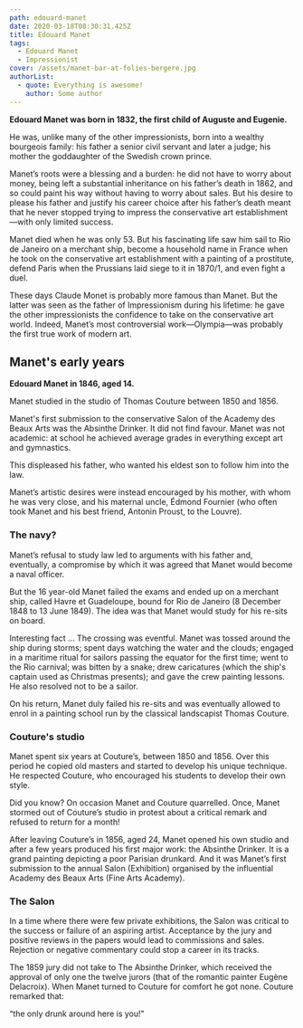 ```yaml
---
path: edouard-manet
date: 2020-03-18T08:30:31.425Z
title: Edouard Manet
tags:
  - Edouard Manet
  - Impressionist
cover: /assets/manet-bar-at-folies-bergere.jpg
authorList:
  - quote: Everything is awesome!
    author: Some author
---
```

**Edouard Manet was born in 1832, the first child of Auguste and Eugenie.**

He was, unlike many of the other impressionists, born into a wealthy bourgeois family: his father a senior civil servant and later a judge; his mother the goddaughter of the Swedish crown prince.

Manet’s roots were a blessing and a burden: he did not have to worry about money, being left a substantial inheritance on his father’s death in 1862, and so could paint his way without having to worry about sales. But his desire to please his father and justify his career choice after his father’s death meant that he never stopped trying to impress the conservative art establishment—with only limited success.

Manet died when he was only 53. But his fascinating life saw him sail to Rio de Janeiro on a merchant ship, become a household name in France when he took on the conservative art establishment with a painting of a prostitute, defend Paris when the Prussians laid siege to it in 1870/1, and even fight a duel.

These days Claude Monet is probably more famous than Manet. But the latter was seen as the father of Impressionism during his lifetime: he gave the other impressionists the confidence to take on the conservative art world. Indeed, Manet’s most controversial work—Olympia—was probably the first true work of modern art.


## Manet's early years

**Edouard Manet in 1846, aged 14.**

Manet studied in the studio of Thomas Couture between 1850 and 1856.

Manet's first submission to the conservative Salon of the Academy des Beaux Arts was the Absinthe Drinker.  It did not find favour.
Manet was not academic: at school he achieved average grades in everything except art and gymnastics.

This displeased his father, who wanted his eldest son to follow him into the law.

Manet’s artistic desires were instead encouraged by his mother, with whom he was very close, and his maternal uncle, Édmond Fournier (who often took Manet and his best friend, Antonin Proust, to the Louvre).

### The navy?
Manet’s refusal to study law led to arguments with his father and, eventually, a compromise by which it was agreed that Manet would become a naval officer.

But the 16 year-old Manet failed the exams and ended up on a merchant ship, called Havre et Guadeloupe, bound for Rio de Janeiro (8 December 1848 to 13 June 1849). The idea was that Manet would study for his re-sits on board.

 Interesting fact ...
The crossing was eventful. Manet was tossed around the ship during storms; spent days watching the water and the clouds; engaged in a maritime ritual for sailors passing the equator for the first time; went to the Rio carnival; was bitten by a snake; drew caricatures (which the ship's captain used as Christmas presents); and gave the crew painting lessons. He also resolved not to be a sailor.

On his return, Manet duly failed his re-sits and was eventually allowed to enrol in a painting school run by the classical landscapist Thomas Couture.

### Couture's studio
Manet spent six years at Couture’s, between 1850 and 1856. Over this period he copied old masters and started to develop his unique technique. He respected Couture, who encouraged his students to develop their own style.

 Did you know?
On occasion Manet and Couture quarrelled. Once, Manet stormed out of Couture’s studio in protest about a critical remark and refused to return for a month!


After leaving Couture’s in 1856, aged 24, Manet opened his own studio and after a few years produced his first major work: the Absinthe Drinker. It is a grand painting depicting a poor Parisian drunkard. And it was Manet’s first submission to the annual Salon (Exhibition) organised by the influential Academy des Beaux Arts (Fine Arts Academy).

### The Salon
In a time where there were few private exhibitions, the Salon was critical to the success or failure of an aspiring artist. Acceptance by the jury and positive reviews in the papers would lead to commissions and sales. Rejection or negative commentary could stop a career in its tracks.

The 1859 jury did not take to The Absinthe Drinker, which received the approval of only one the twelve jurors (that of the romantic painter Eugène Delacroix). When Manet turned to Couture for comfort he got none. Couture remarked that:

“the only drunk around here is you!"